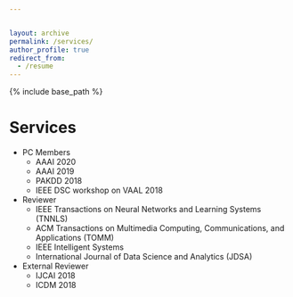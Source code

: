 ```yaml
---


layout: archive
permalink: /services/
author_profile: true
redirect_from:
  - /resume
---
```


{% include base_path %}

Services
======
* PC Members
  * AAAI 2020
  * AAAI 2019
  * PAKDD 2018
  * IEEE DSC workshop on VAAL 2018
* Reviewer
  * IEEE Transactions on Neural Networks and Learning Systems (TNNLS)
  * ACM Transactions on Multimedia Computing, Communications, and Applications (TOMM)
  * IEEE Intelligent Systems
  * International Journal of Data Science and Analytics (JDSA)
* External Reviewer
  * IJCAI 2018
  * ICDM 2018




